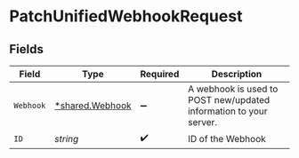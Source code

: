 # PatchUnifiedWebhookRequest


## Fields

| Field                                                             | Type                                                              | Required                                                          | Description                                                       |
| ----------------------------------------------------------------- | ----------------------------------------------------------------- | ----------------------------------------------------------------- | ----------------------------------------------------------------- |
| `Webhook`                                                         | [*shared.Webhook](../../../pkg/models/shared/webhook.md)          | :heavy_minus_sign:                                                | A webhook is used to POST new/updated information to your server. |
| `ID`                                                              | *string*                                                          | :heavy_check_mark:                                                | ID of the Webhook                                                 |